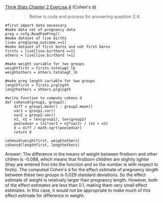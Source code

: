 [Think Stats Chapter 2 Exercise 4](http://greenteapress.com/thinkstats2/html/thinkstats2003.html#toc24) (Cohen's d)

>>  Below is code and process for answering question 2.4:
    
```
#first import data necessary
#make data set of pregnancy data
preg = nsfg.ReadFemPreg()
#make dataset of live births
live= preg[preg.outcome ==1]
#make dataset of first borns and not first borns
firsts = live[live.birthord ==1]
others = live[live.birthord !=1]

#make weight variable for two groups
weightfirst = firsts.totalwgt_lb
weightothers = others.totalwgt_lb

#make preg length variable for two groups
lengthfirst = firsts.prglngth
lengthothers = others.prglngth

#write function to compute cohens d 
def cohensd(group1, group2):
    diff = group1.mean() - group2.mean()
    var1 = group1.var()
    var2 = group2.var()
    n1, n2 = len(group1), len(group2)
    pooledvar = (n1*var1 + n2*var2) / (n1 + n2)
    d = diff / math.sqrt(pooledvar)
    return d
    
cohensd(weightfirst, weightothers)
cohensd(lengthfirst, lengthothers)    
```
Answer:  The difference in the means of weight between firstborn and other chilren is -0.088, which means that firstborn children are slightly lighter (they are entered first into the function and so the number is with respect to firsts).  The computed Cohen's d for the effect estimate of pregnancy length between these two groups is 0.029 standard deviations.  So the effect estimate of weight is relatively larger than pregnancy length.  However, both of the effect estimates are less than 0.1, making them very small effect estimates.  In this case, it would not be appropriate to make much of this effect estimate for difference in weight.
